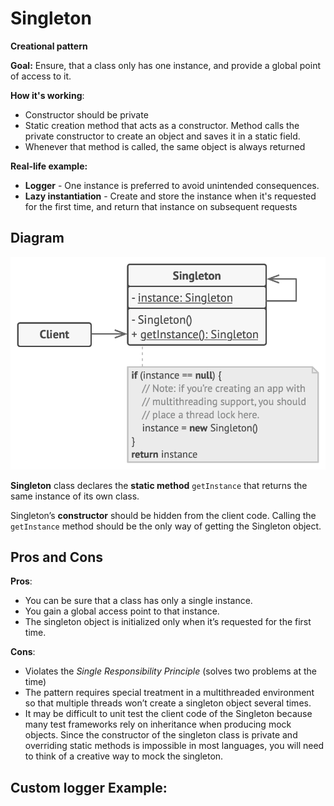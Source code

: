 ﻿# Singleton
**Creational pattern**

**Goal:** Ensure, that a class only has one instance, and provide a global point of access to it.

**How it's working**:
- Constructor should be private
- Static creation method that acts as a constructor. Method calls the private constructor to create an object and saves it in a static field.
- Whenever that method is called, the same object is always returned

**Real-life example:**
- **Logger** - One instance is preferred to avoid unintended consequences.
- **Lazy instantiation** - Create and store the instance when it's requested for the first time, and return that instance on subsequent requests

## Diagram
![singletonDiagram.png](singletonDiagram.png)

**Singleton** class declares the **static method** `getInstance` that returns the 
same instance of its own class.

Singleton’s **constructor** should be hidden from the client code. Calling the
`getInstance` method should be the only way of getting the Singleton object.

## Pros and Cons
**Pros**:
- You can be sure that a class has only a single instance.
- You gain a global access point to that instance.
- The singleton object is initialized only when it’s requested for the first time.

**Cons**:
- Violates the _Single Responsibility Principle_ (solves two problems at the time)
- The pattern requires special treatment in a multithreaded environment so that multiple threads won’t create a singleton object several times.
- It may be difficult to unit test the client code of the Singleton because many test frameworks rely on inheritance when producing mock objects. Since the constructor of the singleton class is private and overriding static methods is impossible in most languages, you will need to think of a creative way to mock the singleton.

## Custom logger Example: